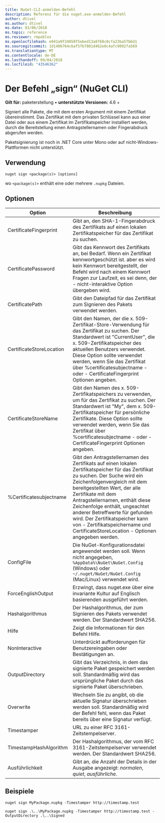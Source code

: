 ```yaml
---
title: NuGet-CLI-anmelden-Befehl
description: Referenz für die nuget.exe-anmelden-Befehl
author: dtivel
ms.author: dtivel
ms.date: 03/06/2018
ms.topic: reference
ms.reviewer: rmpablos
ms.openlocfilehash: e941a9f34058f5ebed13a8f68c8cfa23ba5fb6d1
ms.sourcegitcommit: 1d1406764c6af5fb7801d462e0c4afc9092fa569
ms.translationtype: MT
ms.contentlocale: de-DE
ms.lasthandoff: 09/04/2018
ms.locfileid: "43546362"
---
```

# <a name="sign-command-nuget-cli"></a>Der Befehl „sign“ (NuGet CLI)

**Gilt für:** paketerstellung &bullet; **unterstützte Versionen:** 4.6 +

Signiert alle Pakete, die mit dem ersten Argument mit einem Zertifikat übereinstimmt. Das Zertifikat mit dem privaten Schlüssel kann aus einer Datei oder aus einem Zertifikat im Zertifikatspeicher installiert werden, durch die Bereitstellung einen Antragstellernamen oder Fingerabdruck abgerufen werden.

Paketsignierung ist noch in .NET Core unter Mono oder auf nicht-Windows-Plattformen nicht unterstützt.

## <a name="usage"></a>Verwendung

```cli
nuget sign <package(s)> [options]
```

wo `<package(s)>` enthält eine oder mehrere `.nupkg` Dateien.

## <a name="options"></a>Optionen

| Option | Beschreibung |
| --- | --- |
| CertificateFingerprint | Gibt an, den SHA-1-Fingerabdruck des Zertifikats auf einen lokalen Zertifikatspeicher für das Zertifikat zu suchen. |
| CertificatePassword | Gibt das Kennwort des Zertifikats an, bei Bedarf. Wenn ein Zertifikat kennwortgeschützt ist. aber es wird kein Kennwort bereitgestellt, der Befehl wird nach einem Kennwort Fragen zur Laufzeit, es sei denn, der - nicht-interaktive Option übergeben wird. |
| CertificatePath | Gibt den Dateipfad für das Zertifikat zum Signieren des Pakets verwendet werden. |
| CertificateStoreLocation | Gibt den Namen, der die x. 509-Zertifikat-Store-Verwendung für das Zertifikat zu suchen. Der Standardwert ist "CurrentUser", die x. 509-Zertifikatspeicher des aktuellen Benutzers verwendet. Diese Option sollte verwendet werden, wenn Sie das Zertifikat über %certificatesubjectname - oder - CertificateFingerprint Optionen angeben. |
| CertificateStoreName | Gibt den Namen des x. 509-Zertifikatspeichers zu verwenden, um für das Zertifikat zu suchen. Der Standardwert ist "My", dem x. 509-Zertifikatspeicher für persönliche Zertifikate. Diese Option sollte verwendet werden, wenn Sie das Zertifikat über %certificatesubjectname - oder - CertificateFingerprint Optionen angeben. |
| %Certificatesubjectname | Gibt den Antragstellernamen des Zertifikats auf einen lokalen Zertifikatspeicher für das Zertifikat zu suchen.  Der Suche wird ein Zeichenfolgenvergleich mit dem bereitgestellten Wert, der alle Zertifikate mit dem Antragstellernamen, enthält diese Zeichenfolge enthält, ungeachtet anderer Betreffwerte für gefunden wird.  Der Zertifikatspeicher kann von - Zertifikatspeichername und CertificateStoreLocation - Optionen angegeben werden. |
| ConfigFile | Die NuGet-Konfigurationsdatei angewendet werden soll. Wenn nicht angegeben, `%AppData%\NuGet\NuGet.Config` (Windows) oder `~/.nuget/NuGet/NuGet.Config` (Mac/Linux) verwendet wird.|
| ForceEnglishOutput | Erzwingt, dass nuget.exe über eine invariante Kultur auf Englisch basierenden ausgeführt werden. |
| Hashalgorithmus | Der Hashalgorithmus, der zum Signieren des Pakets verwendet werden. Der Standardwert SHA256. |
| Hilfe | Zeigt die Informationen für den Befehl Hilfe. |
| NonInteractive | Unterdrückt aufforderungen für Benutzereingaben oder Bestätigungen an. |
| OutputDirectory | Gibt das Verzeichnis, in dem das signierte Paket gespeichert werden soll. Standardmäßig wird das ursprüngliche Paket durch das signierte Paket überschrieben. |
| Overwrite | Wechseln Sie zu angibt, ob die aktuelle Signatur überschrieben werden soll. Standardmäßig wird der Befehl fehl, wenn das Paket bereits über eine Signatur verfügt. |
| Timestamper | URL zu einer RFC 3161-Zeitstempelserver. |
| TimestampHashAlgorithm | Der Hashalgorithmus, der vom RFC 3161-Zeitstempelserver verwendet werden. Der Standardwert SHA256. |
| Ausführlichkeit | Gibt an, die Anzahl der Details in der Ausgabe angezeigt: *normalen*, *quiet*, *ausführliche*. |

## <a name="examples"></a>Beispiele

```cli
nuget sign MyPackage.nupkg -Timestamper http://timestamp.test

nuget sign .\..\MyPackage.nupkg -Timestamper http://timestamp.test -OutputDirectory .\..\Signed
```